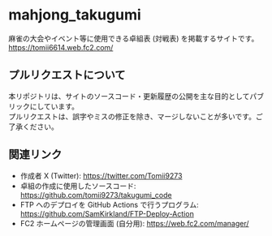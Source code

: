 # mahjong_takugumi

麻雀の大会やイベント等に使用できる卓組表 (対戦表) を掲載するサイトです。  
https://tomii6614.web.fc2.com/

## プルリクエストについて

本リポジトリは、サイトのソースコード・更新履歴の公開を主な目的としてパブリックにしています。  
プルリクエストは、誤字やミスの修正を除き、マージしないことが多いです。ご了承ください。

## 関連リンク

- 作成者 X (Twitter): https://twitter.com/Tomii9273
- 卓組の作成に使用したソースコード: https://github.com/tomii9273/takugumi_code
- FTP へのデプロイを GitHub Actions で行うプログラム: https://github.com/SamKirkland/FTP-Deploy-Action
- FC2 ホームページの管理画面 (自分用): https://web.fc2.com/manager/
